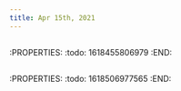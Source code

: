 ```yaml
---
title: Apr 15th, 2021
---
```


## 
:PROPERTIES:
:todo: 1618455806979
:END:
## 
:PROPERTIES:
:todo: 1618506977565
:END:
